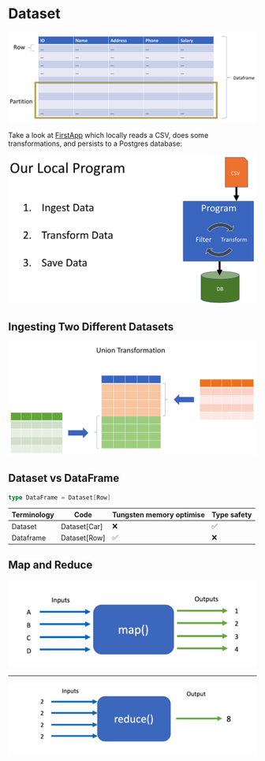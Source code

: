 # Dataset

![Dataset](images/dataset.png)

Take a look at [FirstApp](../src/main/scala/com/backwards/spark/FirstApp.scala) which locally reads a CSV, does some transformations, and persists to a Postgres database:

![Local program](images/local-program.png)

## Ingesting Two Different Datasets

![Union](images/union.png)

## Dataset vs DataFrame

```scala
type DataFrame = Dataset[Row]
```

| Terminology | Code         | Tungsten memory optimise | Type safety |
| ----------- | ------------ | ------------------------ | ----------- |
| Dataset     | Dataset[Car] | ❌                       | ✅          |
| Dataframe   | Dataset[Row] | ✅                       | ❌          |

## Map and Reduce

![Map](images/map.png)

---

![Reduce](images/reduce.png)